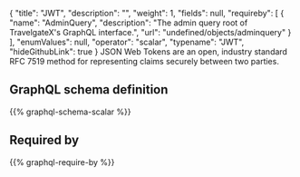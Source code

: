 {
  "title": "JWT",
  "description": "",
  "weight": 1,
  "fields": null,
  "requireby": [
    {
      "name": "AdminQuery",
      "description": "The admin query root of TravelgateX's GraphQL interface.",
      "url": "undefined/objects/adminquery"
    }
  ],
  "enumValues": null,
  "operator": "scalar",
  "typename": "JWT",
  "hideGithubLink": true
}
JSON Web Tokens are an open, industry standard RFC 7519 method for representing claims securely between two parties.
## GraphQL schema definition

{{% graphql-schema-scalar %}}

## Required by

{{% graphql-require-by %}}
